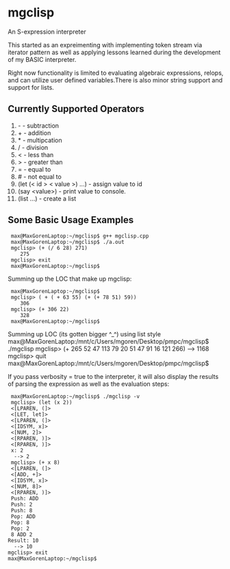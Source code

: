 # mgclisp
An S-expression interpreter

This started as an expreimenting with implementing token stream via iterator pattern as well as applying
lessons learned during the development of my BASIC interpreter.

Right now functionality is limited to evaluating algebraic expressions, relops, and can utilize
user defined variables.There is also minor string support and support for lists.

## Currently Supported Operators
1) \- \- subtraction
2) \+ \- addition
3) \* \- multipcation
4) / \- division
5) < \- less than
6) \> \- greater than
7) = \- equal to 
8) \# \- not equal to
9) (let (\< id \> \< value \>) ...) \- assign value to id
10) (say \<value\>) -  print value to console.
11) (list <value> <value> <value> ...) - create a list

## Some Basic Usage Examples

     max@MaxGorenLaptop:~/mgclisp$ g++ mgclisp.cpp
     max@MaxGorenLaptop:~/mgclisp$ ./a.out
     mgclisp> (+ (/ 6 28) 271)
        275    
     mgclisp> exit
     max@MaxGorenLaptop:~/mgclisp$
     
Summing up the LOC that make up mgclisp:

     max@MaxGorenLaptop:~/mgclisp$
     mgclisp> ( + ( + 63 55) (+ (+ 78 51) 59))
        306
     mgclisp> (+ 306 22)
        328
     max@MaxGorenLaptop:~/mgclisp$

Summing up LOC (its gotten bigger ^_^) using list style
     max@MaxGorenLaptop:/mnt/c/Users/mgoren/Desktop/pmpc/mgclisp$ ./mgclisp
     mgclisp> (+ 265 52 47 113 79 20 51 47 91 16 121 266)
      --> 1168 
     mgclisp> quit
     max@MaxGorenLaptop:/mnt/c/Users/mgoren/Desktop/pmpc/mgclisp$

If you pass verbosity = true to the interpreter, it will also display the results of parsing the expression
as well as the evaluation steps:

     max@MaxGorenLaptop:~/mgclisp$ ./mgclisp -v
     mgclisp> (let (x 2))
     <[LPAREN, (]>
     <[LET, let]>
     <[LPAREN, (]>
     <[IDSYM, x]>
     <[NUM, 2]>
     <[RPAREN, )]>
     <[RPAREN, )]>
     x: 2
      --> 2
     mgclisp> (+ x 8)
     <[LPAREN, (]>
     <[ADD, +]>
     <[IDSYM, x]>
     <[NUM, 8]>
     <[RPAREN, )]>
     Push: ADD
     Push: 2
     Push: 8
     Pop: ADD  
     Pop: 8
     Pop: 2
     8 ADD 2
    Result: 10
      --> 10
    mgclisp> exit
    max@MaxGorenLaptop:~/mgclisp$
